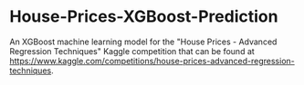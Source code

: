 # House-Prices-XGBoost-Prediction

An XGBoost machine learning model for the "House Prices - Advanced Regression Techniques" Kaggle competition that can be found at https://www.kaggle.com/competitions/house-prices-advanced-regression-techniques.
